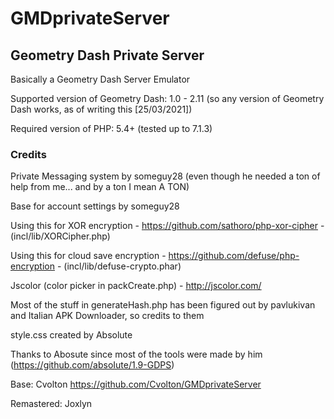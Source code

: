 # GMDprivateServer
## Geometry Dash Private Server
Basically a Geometry Dash Server Emulator

Supported version of Geometry Dash: 1.0 - 2.11 (so any version of Geometry Dash works, as of writing this [25/03/2021])

Required version of PHP: 5.4+ (tested up to 7.1.3)

### Credits
Private Messaging system by someguy28 (even though he needed a ton of help from me... and by a ton I mean A TON)

Base for account settings by someguy28

Using this for XOR encryption - https://github.com/sathoro/php-xor-cipher - (incl/lib/XORCipher.php)

Using this for cloud save encryption - https://github.com/defuse/php-encryption - (incl/lib/defuse-crypto.phar)

Jscolor (color picker in packCreate.php) - http://jscolor.com/

Most of the stuff in generateHash.php has been figured out by pavlukivan and Italian APK Downloader, so credits to them

style.css created by Absolute

Thanks to Abosute since most of the tools were made by him (https://github.com/absoIute/1.9-GDPS)

Base: Cvolton https://github.com/Cvolton/GMDprivateServer

Remastered: Joxlyn
